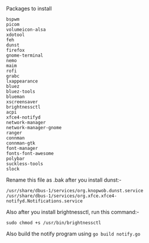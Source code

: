 Packages to install
```
bspwm
picom
volumeicon-alsa
xdotool
feh
dunst
firefox
gnome-terminal
nemo
maim
rofi
grabc
lxappearance
bluez
bluez-tools
blueman
xscreensaver
brightnessctl
acpi
xfce4-notifyd
network-manager
network-manager-gnome
ranger
connman
connman-gtk
font-manager
fonts-font-awesome
polybar
suckless-tools
slock
```

Rename this file as .bak after you install dunst:-
```
/usr/share/dbus-1/services/org.knopwob.dunst.service
/usr/share/dbus-1/services/org.xfce.xfce4-notifyd.Notifications.service
```
Also after you install brightnessctl, run this command:-
```
sudo chmod +s /usr/bin/brightnessctl
```
Also build the notify program using `go build notify.go`
